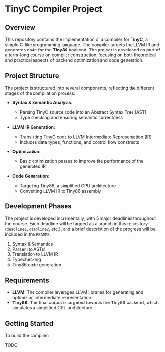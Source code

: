 # TinyC Compiler Project

## Overview

This repository contains the implementation of a compiler for **TinyC**, a simple C-like programming language.
The compiler targets the LLVM IR and generates code for the **Tiny86** backend.
The project is developed as part of a term-long course on compiler construction, focusing on both theoretical and practical aspects of backend optimization and code generation.

## Project Structure

The project is structured into several components, reflecting the different stages of the compilation process:

- **Syntax & Semantic Analysis**:
    - Parsing TinyC source code into an Abstract Syntax Tree (AST)
    - Type checking and ensuring semantic correctness

- **LLVM IR Generation**:
    - Translating TinyC code to LLVM Intermediate Representation (IR)
    - Includes data types, functions, and control flow constructs

- **Optimization**:
    - Basic optimization passes to improve the performance of the generated IR

- **Code Generation**:
    - Targeting Tiny86, a simplified CPU architecture
    - Converting LLVM IR to Tiny86 assembly

## Development Phases

The project is developed incrementally, with 5 major deadlines throughout the course.
Each deadline will be tagged as a branch in this repository (`deadline1`, `deadline2`, etc.),
and a brief description of the progress will be included in the `README`.

1. Syntax & Semantics
2. Parser (to ASTs)
3. Translation to LLVM IR
4. Typechecking
5. Tiny86 code generation

## Requirements

- **LLVM**: The compiler leverages LLVM libraries for generating and optimizing intermediate representation.
- **Tiny86**: The final output is targeted towards the Tiny86 backend, which simulates a simplified CPU architecture.

## Getting Started

To build the compiler:

TODO
